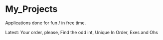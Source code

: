 # My_Projects
Applications done for fun / in free time.

Latest: Your order, please, Find the odd int, Unique In Order, Exes and Ohs